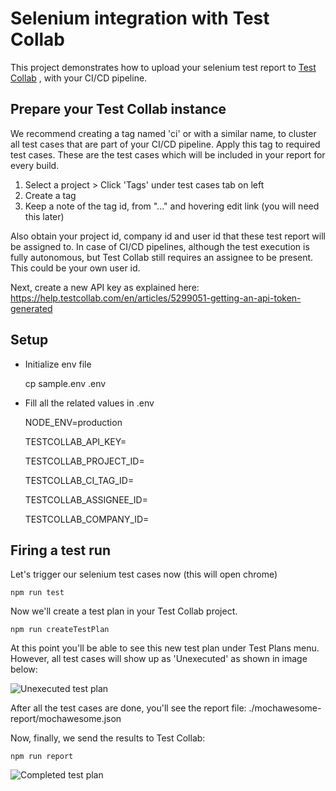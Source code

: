 # Selenium integration with Test Collab

This project demonstrates how to upload your selenium test report to [Test Collab](https://testcollab.com) , with your CI/CD pipeline.

## Prepare your Test Collab instance

We recommend creating a tag named 'ci' or with a similar name, to cluster all test cases that are part of your CI/CD pipeline. Apply this tag to required test cases. These are the test cases which will be included in your report for every build.

1. Select a project > Click 'Tags' under test cases tab on left
2. Create a tag
3. Keep a note of the tag id, from "..." and hovering edit link (you will need this later)

Also obtain your project id, company id and user id that these test report will be assigned to. In case of CI/CD pipelines, although the test execution is fully autonomous, but Test Collab still requires an assignee to be present. This could be your own user id.

Next, create a new API key as explained here: https://help.testcollab.com/en/articles/5299051-getting-an-api-token-generated

## Setup

- Initialize env file  

    cp sample.env .env

- Fill all the related values in .env

    NODE_ENV=production

    TESTCOLLAB_API_KEY=

    TESTCOLLAB_PROJECT_ID=

    TESTCOLLAB_CI_TAG_ID=

    TESTCOLLAB_ASSIGNEE_ID=

    TESTCOLLAB_COMPANY_ID=

## Firing a test run

Let's trigger our selenium test cases now (this will open chrome)

    npm run test

Now we'll create a test plan in your Test Collab project.

    npm run createTestPlan


At this point you'll be able to see this new test plan under Test Plans menu.
However, all test cases will show up as 'Unexecuted' as shown in image below:

![Unexecuted test plan](docs/unexec.png)

After all the test cases are done, you'll see the report file:
./mochawesome-report/mochawesome.json

Now, finally, we send the results to Test Collab:

    npm run report

![Completed test plan](docs/completed.png)

